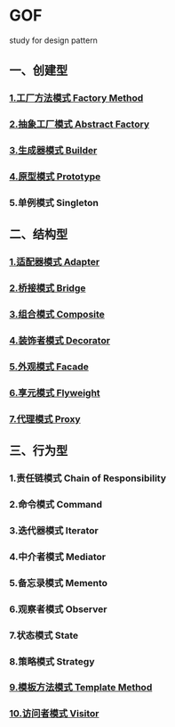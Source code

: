 # GOF
study for design pattern

## 一、创建型
### [1.工厂方法模式 Factory Method](src/main/java/factory/factorymethod/order/PizzaStore.java)
### [2.抽象工厂模式 Abstract Factory](src/main/java/factory/absfactory/order/PizzaStore.java)
### [3.生成器模式 Builder](src/main/java/builder/improve/Client.java)
### [4.原型模式 Prototype](src/main/java/prototype/deepclone/Client.java)
### 5.单例模式 Singleton

## 二、结构型
### [1.适配器模式 Adapter](src/main/java/adapter/interfaceadapter/Client.java)
### [2.桥接模式 Bridge](src/main/java/bridge/Client.java)
### [3.组合模式 Composite](src/main/java/composite/Client.java)
### [4.装饰者模式 Decorator](src/main/java/decorator/CoffeeBar.java)
### [5.外观模式 Facade](src/main/java/facade/Client.java)
### [6.享元模式 Flyweight](src/main/java/flyweight/Client.java)
### [7.代理模式 Proxy](src/main/java/proxy/dynamic/Client.java)

## 三、行为型
### 1.责任链模式 Chain of Responsibility
### 2.命令模式 Command
### 3.迭代器模式 Iterator
### 4.中介者模式 Mediator
### 5.备忘录模式 Memento
### 6.观察者模式 Observer
### 7.状态模式 State
### 8.策略模式 Strategy
### [9.模板方法模式 Template Method](src/main/java/template/improve/Client.java)
### [10.访问者模式 Visitor](src/main/java/visitor/Client.java)